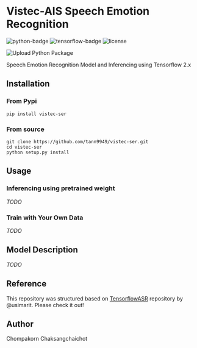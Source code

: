 # Vistec-AIS Speech Emotion Recognition
![python-badge](https://img.shields.io/badge/python-%3E%3D3.6-blue?logo=python)
![tensorflow-badge](https://img.shields.io/badge/tensorflow-%3E%3D2.4.0-orange?logo=tensorflow)
![license](	https://img.shields.io/github/license/tann9949/vistec-ser)

![Upload Python Package](https://github.com/tann9949/vistec-ser/workflows/Upload%20Python%20Package/badge.svg)

Speech Emotion Recognition Model and Inferencing using Tensorflow 2.x

## Installation
### From Pypi
```shell
pip install vistec-ser
```

### From source
```shell
git clone https://github.com/tann9949/vistec-ser.git
cd vistec-ser
python setup.py install
```

## Usage
### Inferencing using pretrained weight
*TODO*

### Train with Your Own Data
*TODO*

## Model Description
*TODO*

## Reference
This repository was structured based on [TensorflowASR](https://github.com/TensorSpeech/TensorFlowASR) repository by
@usimarit. Please check it out!


## Author
Chompakorn Chaksangchaichot